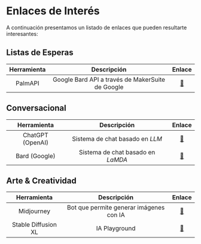 # Enlaces de Interés

A continuación presentamos un listado de enlaces que pueden resultarte interesantes:

## Listas de Esperas

| Herramienta | Descripción | Enlace |
|:-----------:|:-----------:|:------:|
|PalmAPI|Google Bard API a través de MakerSuite de Google|[🔗](https://makersuite.google.com/waitlist)||

## Conversacional

| Herramienta | Descripción | Enlace |
|:-----------:|:-----------:|:------:|
|ChatGPT (OpenAI)|Sistema de chat basado en _LLM_|[🔗](https://chat.openai.com/)|
|Bard (Google)|Sistema de chat basado en _LaMDA_|[🔗](https://bard.google.com/)|

## Arte & Creatividad

| Herramienta | Descripción | Enlace |
|:-----------:|:-----------:|:------:|
|Midjourney|Bot que permite generar imágenes con IA|[🔗](https://www.midjourney.com/)|
|Stable Diffusion XL|IA Playground|[🔗](https://catalog.ngc.nvidia.com/orgs/nvidia/teams/playground/models/sdxl)|
